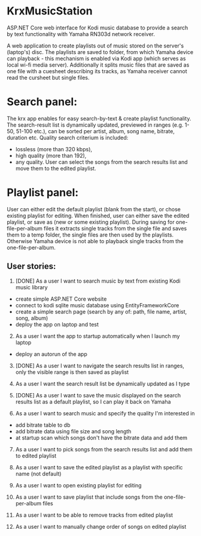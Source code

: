 # KrxMusicStation
ASP.NET Core web interface for Kodi music database to provide a search by text functionality with Yamaha RN303d network receiver.

A web application to create playlists out of music stored on the server's (laptop's) disc.
The playlists are saved to folder, from which Yamaha device can playback - this mechanism is enabled via Kodi app
(which serves as local wi-fi media server).
Additionally it splits music files that are saved as one file with a cuesheet describing its tracks,
as Yamaha receiver cannot read the cursheet but single files.

# Search panel:
The krx app enables for easy search-by-text & create playlist functionality.
The search-result list is dynamically updated, previewed in ranges (e.g. 1-50, 51-100 etc.),
can be sorted per artist, album, song name, bitrate, duration etc.
Quality search criterium is included:
- lossless (more than 320 kbps),
- high quality (more than 192),
- any quality.
User can select the songs from the search results list and move them to the edited playlist.

# Playlist panel:
User can either edit the default playlist (blank from the start), or chose existing playlist for editing.
When finished, user can either save the edited playlist, or save as (new or some existing playlist).
During saving for one-file-per-album files it extracts single tracks from the single file and saves them to a temp folder,
the single files are then used by the playlists.
Otherwise Yamaha device is not able to playback single tracks from the one-file-per-album.

## User stories:

1. [DONE] As a user I want to search music by text from existing Kodi music library
- create simple ASP.NET Core website
- connect to kodi sqlite music database using EntityFrameworkCore
- create a simple search page (search by any of: path, file name, artist, song, album)
- deploy the app on laptop and test

2. As a user I want the app to startup automatically when I launch my laptop
- deploy an autorun of the app

3. [DONE] As a user I want to navigate the search results list in ranges, only the visible range is then saved as playlist

4. As a user I want the search result list be dynamically updated as I type

5. [DONE] As a user I want to save the music displayed on the search results list as a default playlist, so I can play it back on Yamaha

6. As a user I want to search music and specify the quality I'm interested in
- add bitrate table to db
- add bitrate data using file size and song length
- at startup scan which songs don't have the bitrate data and add them

7. As a user I want to pick songs from the search results list and add them to edited playlist

8. As a user I want to save the edited playlist as a playlist with specific name (not default)

9. As a user I want to open existing playlist for editing

10. As a user I want to save playlist that include songs from the one-file-per-album files

11. As a user I want to be able to remove tracks from edited playlist

12. As a user I want to manually change order of songs on edited playlist
